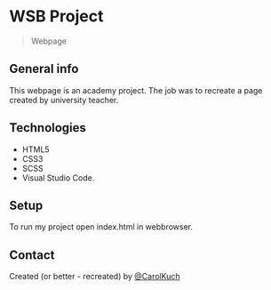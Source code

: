 # WSB Project
> Webpage
## General info
This webpage is an academy project. The job was to recreate a page created by university teacher.

## Technologies
* HTML5
* CSS3
* SCSS
* Visual Studio Code.

## Setup
To run my project open index.html in webbrowser.

## Contact
Created (or better - recreated) by [@CarolKuch](https://github.com/CarolKuch)